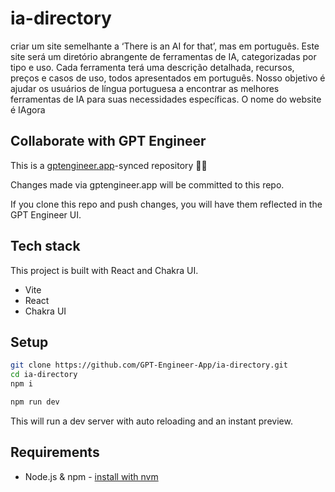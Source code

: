 # ia-directory

criar um site semelhante a ‘There is an AI for that’, mas em português. Este site será um diretório abrangente de ferramentas de IA, categorizadas por tipo e uso. Cada ferramenta terá uma descrição detalhada, recursos, preços e casos de uso, todos apresentados em português. Nosso objetivo é ajudar os usuários de língua portuguesa a encontrar as melhores ferramentas de IA para suas necessidades específicas. O nome do website é IAgora

## Collaborate with GPT Engineer

This is a [gptengineer.app](https://gptengineer.app)-synced repository 🌟🤖

Changes made via gptengineer.app will be committed to this repo.

If you clone this repo and push changes, you will have them reflected in the GPT Engineer UI.

## Tech stack

This project is built with React and Chakra UI.

- Vite
- React
- Chakra UI

## Setup

```sh
git clone https://github.com/GPT-Engineer-App/ia-directory.git
cd ia-directory
npm i
```

```sh
npm run dev
```

This will run a dev server with auto reloading and an instant preview.

## Requirements

- Node.js & npm - [install with nvm](https://github.com/nvm-sh/nvm#installing-and-updating)

